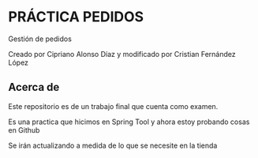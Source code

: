 
# PRÁCTICA PEDIDOS

Gestión de pedidos

Creado por Cipriano Alonso Díaz
y modificado por Cristian Fernández López


## Acerca de
Este repositorio es de un trabajo final que cuenta como examen.

Es una practica que hicimos en Spring Tool y ahora estoy probando cosas en Github

 Se irán actualizando a medida de lo que se necesite en la tienda